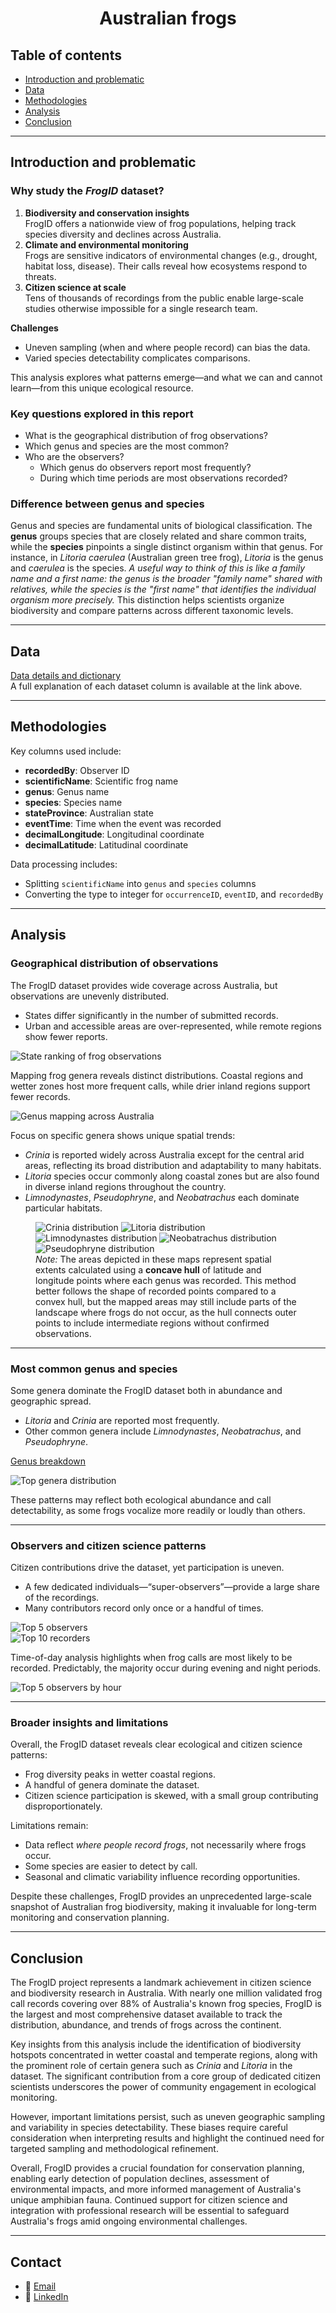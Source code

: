 <div align="center">
   
# Australian frogs

</div>

## Table of contents
- [Introduction and problematic](#introduction-and-problematic)  
- [Data](#data)  
- [Methodologies](#methodologies)  
- [Analysis](#analysis)  
- [Conclusion](#conclusion)

---
## Introduction and problematic
### Why study the *FrogID* dataset?  
1. **Biodiversity and conservation insights**  
   FrogID offers a nationwide view of frog populations, helping track species diversity and declines across Australia.  
2. **Climate and environmental monitoring**  
   Frogs are sensitive indicators of environmental changes (e.g., drought, habitat loss, disease). Their calls reveal how ecosystems respond to threats.  
3. **Citizen science at scale**  
   Tens of thousands of recordings from the public enable large-scale studies otherwise impossible for a single research team.  

**Challenges**  
- Uneven sampling (when and where people record) can bias the data.  
- Varied species detectability complicates comparisons.  

This analysis explores what patterns emerge—and what we can and cannot learn—from this unique ecological resource.  

### Key questions explored in this report
- What is the geographical distribution of frog observations?  
- Which genus and species are the most common?  
- Who are the observers?  
  - Which genus do observers report most frequently?  
  - During which time periods are most observations recorded?  

### Difference between genus and species    
Genus and species are fundamental units of biological classification. The **genus** groups species that are closely related and share common traits, while the **species** pinpoints a single distinct organism within that genus. For instance, in *Litoria caerulea* (Australian green tree frog), *Litoria* is the genus and *caerulea* is the species. *A useful way to think of this is like a family name and a first name: the genus is the broader "family name" shared with relatives, while the species is the "first name" that identifies the individual organism more precisely.* This distinction helps scientists organize biodiversity and compare patterns across different taxonomic levels.  

---
## Data  
[Data details and dictionary](https://github.com/rfordatascience/tidytuesday/blob/main/data/2025/2025-09-02/readme.md)  
A full explanation of each dataset column is available at the link above.  

---
## Methodologies  
Key columns used include:  
- **recordedBy**: Observer ID  
- **scientificName**: Scientific frog name  
- **genus**: Genus name  
- **species**: Species name  
- **stateProvince**: Australian state  
- **eventTime**: Time when the event was recorded  
- **decimalLongitude**: Longitudinal coordinate  
- **decimalLatitude**: Latitudinal coordinate  

Data processing includes:  
- Splitting `scientificName` into `genus` and `species` columns  
- Converting the type to integer for `occurrenceID`, `eventID`, and `recordedBy`  

---
## Analysis
### Geographical distribution of observations
The FrogID dataset provides wide coverage across Australia, but observations are unevenly distributed.  
- States differ significantly in the number of submitted records.  
- Urban and accessible areas are over-represented, while remote regions show fewer reports.  

![State ranking of frog observations](https://github.com/FabienHaury/TidyTuesday/blob/main/2025/Australian%20Frogs/Plots/Tableaux/tab_state_ranking.png)  

Mapping frog genera reveals distinct distributions. Coastal regions and wetter zones host more frequent calls, while drier inland regions support fewer records.  

![Genus mapping across Australia](https://github.com/FabienHaury/TidyTuesday/blob/main/2025/Australian%20Frogs/Plots/Graphiques/graph_map_genus.png)  

Focus on specific genera shows unique spatial trends:  
- *Crinia* is reported widely across Australia except for the central arid areas, reflecting its broad distribution and adaptability to many habitats.  
- *Litoria* species occur commonly along coastal zones but are also found in diverse inland regions throughout the country.  
- *Limnodynastes*, *Pseudophryne*, and *Neobatrachus* each dominate particular habitats.  

<figure>
  <img src="https://github.com/FabienHaury/TidyTuesday/blob/main/2025/Australian%20Frogs/Plots/Graphiques/graph_map_genus_Crinia.png" alt="Crinia distribution">
  <img src="https://github.com/FabienHaury/TidyTuesday/blob/main/2025/Australian%20Frogs/Plots/Graphiques/graph_map_genus_Litoria.png" alt="Litoria distribution">
  <img src="https://github.com/FabienHaury/TidyTuesday/blob/main/2025/Australian%20Frogs/Plots/Graphiques/graph_map_genus_Limnodynastes.png" alt="Limnodynastes distribution">
  <img src="https://github.com/FabienHaury/TidyTuesday/blob/main/2025/Australian%20Frogs/Plots/Graphiques/graph_map_genus_Neobatrachus.png" alt="Neobatrachus distribution">
  <img src="https://github.com/FabienHaury/TidyTuesday/blob/main/2025/Australian%20Frogs/Plots/Graphiques/graph_map_genus_Pseudophryne.png" alt="Pseudophryne distribution">
  <figcaption><em>Note:</em> The areas depicted in these maps represent spatial extents calculated using a <strong>concave hull</strong> of latitude and longitude points where each genus was recorded. This method better follows the shape of recorded points compared to a convex hull, but the mapped areas may still include parts of the landscape where frogs do not occur, as the hull connects outer points to include intermediate regions without confirmed observations.</figcaption>
</figure>

---
### Most common genus and species
Some genera dominate the FrogID dataset both in abundance and geographic spread.  
- *Litoria* and *Crinia* are reported most frequently.  
- Other common genera include *Limnodynastes*, *Neobatrachus*, and *Pseudophryne*.  

[Genus breakdown](https://github.com/FabienHaury/TidyTuesday/blob/main/2025/Australian%20Frogs/Plots/Tableaux/tab_genus_breakdown.png)  

![Top genera distribution](https://github.com/FabienHaury/TidyTuesday/blob/main/2025/Australian%20Frogs/Plots/Graphiques/graph_map_genus_top_10.png)  

These patterns may reflect both ecological abundance and call detectability, as some frogs vocalize more readily or loudly than others.

---
### Observers and citizen science patterns
Citizen contributions drive the dataset, yet participation is uneven.  
- A few dedicated individuals—“super-observers”—provide a large share of the recordings.  
- Many contributors record only once or a handful of times.  

![Top 5 observers](https://github.com/FabienHaury/TidyTuesday/blob/main/2025/Australian%20Frogs/Plots/Tableaux/tab_ID_observers_top_5.png)  
![Top 10 recorders](https://github.com/FabienHaury/TidyTuesday/blob/main/2025/Australian%20Frogs/Plots/Graphiques/graph_ID_recorder_top_10.png)  

Time-of-day analysis highlights when frog calls are most likely to be recorded. Predictably, the majority occur during evening and night periods.  

![Top 5 observers by hour](https://github.com/FabienHaury/TidyTuesday/blob/main/2025/Australian%20Frogs/Plots/Graphiques/graph_ID_observers_top_5_hour.png)  

---
### Broader insights and limitations
Overall, the FrogID dataset reveals clear ecological and citizen science patterns:  
- Frog diversity peaks in wetter coastal regions.  
- A handful of genera dominate the dataset.  
- Citizen science participation is skewed, with a small group contributing disproportionately.  

Limitations remain:  
- Data reflect *where people record frogs*, not necessarily where frogs occur.  
- Some species are easier to detect by call.  
- Seasonal and climatic variability influence recording opportunities.  

Despite these challenges, FrogID provides an unprecedented large-scale snapshot of Australian frog biodiversity, making it invaluable for long-term monitoring and conservation planning.  

---
## Conclusion
The FrogID project represents a landmark achievement in citizen science and biodiversity research in Australia. With nearly one million validated frog call records covering over 88% of Australia's known frog species, FrogID is the largest and most comprehensive dataset available to track the distribution, abundance, and trends of frogs across the continent.

Key insights from this analysis include the identification of biodiversity hotspots concentrated in wetter coastal and temperate regions, along with the prominent role of certain genera such as *Crinia* and *Litoria* in the dataset. The significant contribution from a core group of dedicated citizen scientists underscores the power of community engagement in ecological monitoring.

However, important limitations persist, such as uneven geographic sampling and variability in species detectability. These biases require careful consideration when interpreting results and highlight the continued need for targeted sampling and methodological refinement.

Overall, FrogID provides a crucial foundation for conservation planning, enabling early detection of population declines, assessment of environmental impacts, and more informed management of Australia's unique amphibian fauna. Continued support for citizen science and integration with professional research will be essential to safeguard Australia's frogs amid ongoing environmental challenges.

---
## Contact   
- 📧 [Email](mailto:67912775+FabienHaury@users.noreply.github.com)  
- 💼 [LinkedIn](https://www.linkedin.com/in/fabienhaury/)



